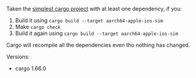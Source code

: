 Taken the [simplest cargo project](https://github.com/K-dizzled/cargo-bug-min-repr-example) with at least one dependency, if you:

1. Build it using `cargo build --target aarch64-apple-ios-sim`
2. Make `cargo check`
3. Build it again using `cargo build --target aarch64-apple-ios-sim`

Cargo will recompile all the dependencies even tho nothing has changed.

Versions:

* cargo 1.66.0